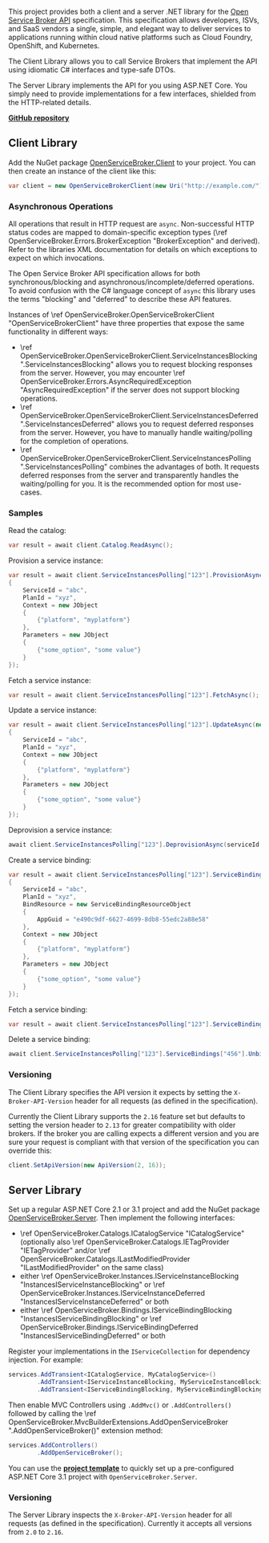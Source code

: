 
This project provides both a client and a server .NET library for the [Open Service Broker API](https://www.openservicebrokerapi.org/) specification. This specification allows developers, ISVs, and SaaS vendors a single, simple, and elegant way to deliver services to applications running within cloud native platforms such as Cloud Foundry, OpenShift, and Kubernetes.

The Client Library allows you to call Service Brokers that implement the API using idiomatic C# interfaces and type-safe DTOs.

The Server Library implements the API for you using ASP.NET Core. You simply need to provide implementations for a few interfaces, shielded from the HTTP-related details.

[**GitHub repository**](https://github.com/TypedRest/OpenServiceBroker)

## Client Library

Add the NuGet package [OpenServiceBroker.Client](https://www.nuget.org/packages/OpenServiceBroker.Client/) to your project. You can then create an instance of the client like this:

```csharp
var client = new OpenServiceBrokerClient(new Uri("http://example.com/"));
```

### Asynchronous Operations

All operations that result in HTTP request are `async`. Non-successful HTTP status codes are mapped to domain-specific exception types (\ref OpenServiceBroker.Errors.BrokerException "BrokerException" and derived). Refer to the libraries XML documentation for details on which exceptions to expect on which invocations.

The Open Service Broker API specification allows for both synchronous/blocking and asynchronous/incomplete/deferred operations. To avoid confusion with the C# language concept of `async` this library uses the terms "blocking" and "deferred" to describe these API features.

Instances of \ref OpenServiceBroker.OpenServiceBrokerClient "OpenServiceBrokerClient" have three properties that expose the same functionality in different ways:

- \ref OpenServiceBroker.OpenServiceBrokerClient.ServiceInstancesBlocking ".ServiceInstancesBlocking" allows you to request blocking responses from the server. However, you may encounter \ref OpenServiceBroker.Errors.AsyncRequiredException "AsyncRequiredException" if the server does not support blocking operations.
- \ref OpenServiceBroker.OpenServiceBrokerClient.ServiceInstancesDeferred ".ServiceInstancesDeferred" allows you to request deferred responses from the server. However, you have to manually handle waiting/polling for the completion of operations.
- \ref OpenServiceBroker.OpenServiceBrokerClient.ServiceInstancesPolling ".ServiceInstancesPolling" combines the advantages of both. It requests deferred responses from the server and transparently handles the waiting/polling for you. It is the recommended option for most use-cases.

### Samples

Read the catalog:

```csharp
var result = await client.Catalog.ReadAsync();
```

Provision a service instance:

```csharp
var result = await client.ServiceInstancesPolling["123"].ProvisionAsync(new ServiceInstanceProvisionRequest
{
    ServiceId = "abc",
    PlanId = "xyz",
    Context = new JObject
    {
        {"platform", "myplatform"}
    },
    Parameters = new JObject
    {
        {"some_option", "some value"}
    }
});
```

Fetch a service instance:

```csharp
var result = await client.ServiceInstancesPolling["123"].FetchAsync();
```

Update a service instance:

```csharp
var result = await client.ServiceInstancesPolling["123"].UpdateAsync(new ServiceInstanceUpdateRequest
{
    ServiceId = "abc",
    PlanId = "xyz",
    Context = new JObject
    {
        {"platform", "myplatform"}
    },
    Parameters = new JObject
    {
        {"some_option", "some value"}
    }
});
```

Deprovision a service instance:

```csharp
await client.ServiceInstancesPolling["123"].DeprovisionAsync(serviceId: "abc", planId: "xyz");
```

Create a service binding:

```csharp
var result = await client.ServiceInstancesPolling["123"].ServiceBindings["456"].ProvisionAsync(new ServiceBindingRequest
{
    ServiceId = "abc",
    PlanId = "xyz",
    BindResource = new ServiceBindingResourceObject
    {
        AppGuid = "e490c9df-6627-4699-8db8-55edc2a88e58"
    },
    Context = new JObject
    {
        {"platform", "myplatform"}
    },
    Parameters = new JObject
    {
        {"some_option", "some value"}
    }
});
```

Fetch a service binding:

```csharp
var result = await client.ServiceInstancesPolling["123"].ServiceBindings["456"].FetchAsync();
```

Delete a service binding:

```csharp
await client.ServiceInstancesPolling["123"].ServiceBindings["456"].UnbindAsync(serviceId: "abc", planId: "xyz");
```

### Versioning

The Client Library specifies the API version it expects by setting the `X-Broker-API-Version` header for all requests (as defined in the specification).

Currently the Client Library supports the `2.16` feature set but defaults to setting the version header to `2.13` for greater compatibility with older brokers. If the broker you are calling expects a different version and you are sure your request is compliant with that version of the specification you can override this:

```csharp
client.SetApiVersion(new ApiVersion(2, 16));
```

## Server Library

Set up a regular ASP.NET Core 2.1 or 3.1 project and add the NuGet package [OpenServiceBroker.Server](https://www.nuget.org/packages/OpenServiceBroker.Server/). Then implement the following interfaces:
- \ref OpenServiceBroker.Catalogs.ICatalogService "ICatalogService" (optionally also \ref OpenServiceBroker.Catalogs.IETagProvider "IETagProvider" and/or \ref OpenServiceBroker.Catalogs.ILastModifiedProvider "ILastModifiedProvider" on the same class)
- either \ref OpenServiceBroker.Instances.IServiceInstanceBlocking "InstancesIServiceInstanceBlocking" or \ref OpenServiceBroker.Instances.IServiceInstanceDeferred "InstancesIServiceInstanceDeferred" or both
- either \ref OpenServiceBroker.Bindings.IServiceBindingBlocking "InstancesIServiceBindingBlocking" or \ref OpenServiceBroker.Bindings.IServiceBindingDeferred "InstancesIServiceBindingDeferred" or both

Register your implementations in the `IServiceCollection` for dependency injection. For example:

```csharp
services.AddTransient<ICatalogService, MyCatalogService>()
        .AddTransient<IServiceInstanceBlocking, MyServiceInstanceBlocking>()
        .AddTransient<IServiceBindingBlocking, MyServiceBindingBlocking>();
```

Then enable MVC Controllers using `.AddMvc()` or `.AddControllers()` followed by calling the \ref OpenServiceBroker.MvcBuilderExtensions.AddOpenServiceBroker ".AddOpenServiceBroker()" extension method:

```csharp
services.AddControllers()
        .AddOpenServiceBroker();
```

You can use the **[project template](https://github.com/TypedRest/OpenServiceBroker/tree/master/template)** to quickly set up a pre-configured ASP.NET Core 3.1 project with `OpenServiceBroker.Server`.

### Versioning

The Server Library inspects the `X-Broker-API-Version` header for all requests (as defined in the specification). Currently it accepts all versions from `2.0` to `2.16`.
